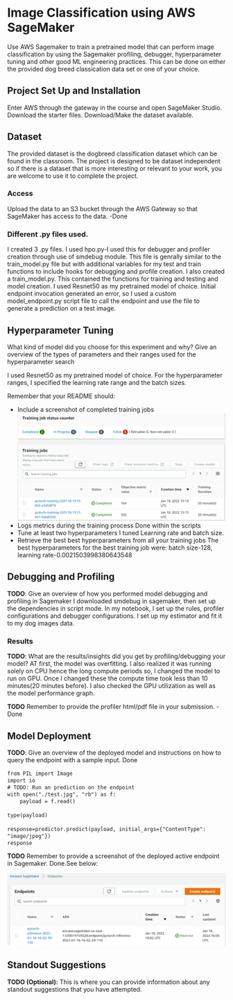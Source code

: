 # Image Classification using AWS SageMaker

Use AWS Sagemaker to train a pretrained model that can perform image classification by using the Sagemaker profiling, debugger, hyperparameter tuning and other good ML engineering practices. This can be done on either the provided dog breed classication data set or one of your choice.

## Project Set Up and Installation
Enter AWS through the gateway in the course and open SageMaker Studio. 
Download the starter files.
Download/Make the dataset available. 

## Dataset
The provided dataset is the dogbreed classification dataset which can be found in the classroom.
The project is designed to be dataset independent so if there is a dataset that is more interesting or relevant to your work, you are welcome to use it to complete the project.

### Access
Upload the data to an S3 bucket through the AWS Gateway so that SageMaker has access to the data. 
-Done

### Different .py files used.
I created 3 .py files.
 I used hpo.py-I used this for debugger and profiler creation through use of smdebug module. This file is genrally similar to the train_model.py file but with additional variables for my test and train functions to include hooks for debugging and profile creation.
I also created a train_model.py. This contained the functions for training and testing and model creation. I used Resnet50 as my pretrained model of choice.
Initial endpoint invocation generated an error, so I used a custom model_endpoint.py script file to call the endpoint and use the file to generate a prediction on a test image.

## Hyperparameter Tuning
What kind of model did you choose for this experiment and why? Give an overview of the types of parameters and their ranges used for the hyperparameter search

I used Resnet50 as my pretrained model of choice.
For the hyperparameter ranges, I specified the learning rate range and the batch sizes.

Remember that your README should:
- Include a screenshot of completed training jobs
![completed training jobs.png](https://github.com/Joykareko/Dog-classification-in-AWS/blob/main/Successful%20training%20jobs.png)
- Logs metrics during the training process
Done within the scripts
- Tune at least two hyperparameters
I tuned Learning rate and batch size.
- Retrieve the best best hyperparameters from all your training jobs
The best hyperparameters for the best training job were:
batch size-128, learning rate-0.0021503998380643548
## Debugging and Profiling
**TODO**: Give an overview of how you performed model debugging and profiling in Sagemaker
I downloaded smdebug in sagemaker, then set up the dependencies in script mode.
In my notebook, I set up the rules, profiler configurations and debugger configurations.
I set up my estimator and fit it to my dog images data.
### Results
**TODO**: What are the results/insights did you get by profiling/debugging your model?
AT first, the model was overfitting.
I also realized it was running solely on CPU hence the long compute periods so, I changed the model to run on GPU.
Once I changed these the compute time took less than 10 minutes(20 minutes before).
I also checked the GPU utilization as well as the model performance graph.

**TODO** Remember to provide the profiler html/pdf file in your submission.
-Done

## Model Deployment
**TODO**: Give an overview of the deployed model and instructions on how to query the endpoint with a sample input.
Done

```
from PIL import Image
import io
# TODO: Run an prediction on the endpoint
with open("./test.jpg", "rb") as f:
    payload = f.read()
    
type(payload)

response=predictor.predict(payload, initial_args={"ContentType": "image/jpeg"})
response
```

**TODO** Remember to provide a screenshot of the deployed active endpoint in Sagemaker.
Done.See below:

![completed endpoint.png](https://github.com/Joykareko/Dog-classification-in-AWS/blob/main/Deployed%20endpoint.png)

## Standout Suggestions
**TODO (Optional):** This is where you can provide information about any standout suggestions that you have attempted.
